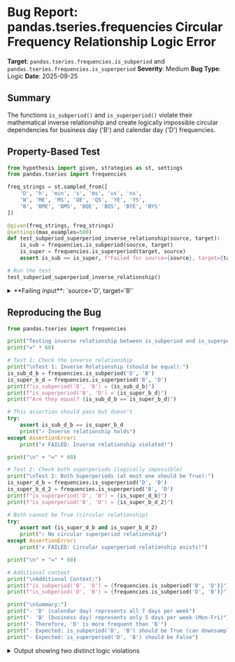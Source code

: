# Bug Report: pandas.tseries.frequencies Circular Frequency Relationship Logic Error

**Target**: `pandas.tseries.frequencies.is_subperiod` and `pandas.tseries.frequencies.is_superperiod`
**Severity**: Medium
**Bug Type**: Logic
**Date**: 2025-09-25

## Summary

The functions `is_subperiod()` and `is_superperiod()` violate their mathematical inverse relationship and create logically impossible circular dependencies for business day ('B') and calendar day ('D') frequencies.

## Property-Based Test

```python
from hypothesis import given, strategies as st, settings
from pandas.tseries import frequencies

freq_strings = st.sampled_from([
    'D', 'h', 'min', 's', 'ms', 'us', 'ns',
    'W', 'ME', 'MS', 'QE', 'QS', 'YE', 'YS',
    'B', 'BME', 'BMS', 'BQE', 'BQS', 'BYE', 'BYS'
])

@given(freq_strings, freq_strings)
@settings(max_examples=500)
def test_subperiod_superperiod_inverse_relationship(source, target):
    is_sub = frequencies.is_subperiod(source, target)
    is_super = frequencies.is_superperiod(target, source)
    assert is_sub == is_super, f"Failed for source={source}, target={target}: is_subperiod={is_sub}, is_superperiod={is_super}"

# Run the test
test_subperiod_superperiod_inverse_relationship()
```

<details>

<summary>
**Failing input**: `source='D', target='B'`
</summary>
```
Traceback (most recent call last):
  File "/home/npc/pbt/agentic-pbt/worker_/18/hypo.py", line 18, in <module>
    test_subperiod_superperiod_inverse_relationship()
    ~~~~~~~~~~~~~~~~~~~~~~~~~~~~~~~~~~~~~~~~~~~~~~~^^
  File "/home/npc/pbt/agentic-pbt/worker_/18/hypo.py", line 11, in test_subperiod_superperiod_inverse_relationship
    @settings(max_examples=500)
                   ^^^
  File "/home/npc/miniconda/lib/python3.13/site-packages/hypothesis/core.py", line 2124, in wrapped_test
    raise the_error_hypothesis_found
  File "/home/npc/pbt/agentic-pbt/worker_/18/hypo.py", line 15, in test_subperiod_superperiod_inverse_relationship
    assert is_sub == is_super, f"Failed for source={source}, target={target}: is_subperiod={is_sub}, is_superperiod={is_super}"
           ^^^^^^^^^^^^^^^^^^
AssertionError: Failed for source=D, target=B: is_subperiod=False, is_superperiod=True
Falsifying example: test_subperiod_superperiod_inverse_relationship(
    source='D',
    target='B',
)
```
</details>

## Reproducing the Bug

```python
from pandas.tseries import frequencies

print("Testing inverse relationship between is_subperiod and is_superperiod:")
print("=" * 60)

# Test 1: Check the inverse relationship
print("\nTest 1: Inverse Relationship (should be equal):")
is_sub_d_b = frequencies.is_subperiod('D', 'B')
is_super_b_d = frequencies.is_superperiod('B', 'D')
print(f"is_subperiod('D', 'B') = {is_sub_d_b}")
print(f"is_superperiod('B', 'D') = {is_super_b_d}")
print(f"Are they equal? {is_sub_d_b == is_super_b_d}")

# This assertion should pass but doesn't
try:
    assert is_sub_d_b == is_super_b_d
    print("✓ Inverse relationship holds")
except AssertionError:
    print("✗ FAILED: Inverse relationship violated!")

print("\n" + "=" * 60)

# Test 2: Check both superperiods (logically impossible)
print("\nTest 2: Both Superperiods (at most one should be True):")
is_super_d_b = frequencies.is_superperiod('D', 'B')
is_super_b_d_2 = frequencies.is_superperiod('B', 'D')
print(f"is_superperiod('D', 'B') = {is_super_d_b}")
print(f"is_superperiod('B', 'D') = {is_super_b_d_2}")

# Both cannot be True (circular relationship)
try:
    assert not (is_super_d_b and is_super_b_d_2)
    print("✓ No circular superperiod relationship")
except AssertionError:
    print("✗ FAILED: Circular superperiod relationship exists!")

print("\n" + "=" * 60)

# Additional context
print("\nAdditional Context:")
print(f"is_subperiod('B', 'D') = {frequencies.is_subperiod('B', 'D')}")
print(f"is_subperiod('D', 'B') = {frequencies.is_subperiod('D', 'B')}")

print("\nSummary:")
print("- 'D' (calendar day) represents all 7 days per week")
print("- 'B' (business day) represents only 5 days per week (Mon-Fri)")
print("- Therefore, 'D' is more frequent than 'B'")
print("- Expected: is_subperiod('D', 'B') should be True (can downsample)")
print("- Expected: is_superperiod('D', 'B') should be False")
```

<details>

<summary>
Output showing two distinct logic violations
</summary>
```
Testing inverse relationship between is_subperiod and is_superperiod:
============================================================

Test 1: Inverse Relationship (should be equal):
is_subperiod('D', 'B') = False
is_superperiod('B', 'D') = True
Are they equal? False
✗ FAILED: Inverse relationship violated!

============================================================

Test 2: Both Superperiods (at most one should be True):
is_superperiod('D', 'B') = True
is_superperiod('B', 'D') = True
✗ FAILED: Circular superperiod relationship exists!

============================================================

Additional Context:
is_subperiod('B', 'D') = False
is_subperiod('D', 'B') = False

Summary:
- 'D' (calendar day) represents all 7 days per week
- 'B' (business day) represents only 5 days per week (Mon-Fri)
- Therefore, 'D' is more frequent than 'B'
- Expected: is_subperiod('D', 'B') should be True (can downsample)
- Expected: is_superperiod('D', 'B') should be False
```
</details>

## Why This Is A Bug

This bug violates two fundamental mathematical properties:

1. **Inverse Relationship Violation**: According to the docstrings, `is_subperiod` checks if downsampling is possible from source to target, while `is_superperiod` checks if upsampling is possible. These are inverse operations - if you can downsample from A to B, then you can upsample from B to A. However:
   - `is_subperiod('D', 'B')` returns `False`
   - `is_superperiod('B', 'D')` returns `True`
   - These should be equal, but they're not

2. **Circular Dependency**: Two frequencies cannot simultaneously be superperiods of each other, as this would mean each is both more and less frequent than the other. However:
   - `is_superperiod('D', 'B')` returns `True`
   - `is_superperiod('B', 'D')` returns `True`
   - Both cannot be True - this is logically impossible

The root cause is that calendar days ('D') occur 7 times per week while business days ('B') occur only 5 times per week, making 'D' more frequent than 'B'. The functions should reflect this hierarchy.

## Relevant Context

The bug exists in the implementation at `/home/npc/pbt/agentic-pbt/envs/pandas_env/lib/python3.13/site-packages/pandas/tseries/frequencies.py`:

- Lines 467-468 in `is_subperiod`: For target='B', only allows source in `{"B", "h", "min", "s", "ms", "us", "ns"}` - missing 'D' and 'C'
- Lines 525-530 in `is_superperiod`: For source='B', 'C', and 'D', they all include each other in their valid target sets: `{"D", "C", "B", "h", "min", "s", "ms", "us", "ns"}`

This affects real-world time series resampling operations where users need to determine valid frequency conversions between business and calendar days.

Documentation:
- `is_subperiod` docstring (line 436): "Returns True if downsampling is possible between source and target frequencies"
- `is_superperiod` docstring (line 491): "Returns True if upsampling is possible between source and target frequencies"

## Proposed Fix

```diff
--- a/pandas/tseries/frequencies.py
+++ b/pandas/tseries/frequencies.py
@@ -465,7 +465,7 @@ def is_subperiod(source, target) -> bool:
     elif _is_weekly(target):
         return source in {target, "D", "C", "B", "h", "min", "s", "ms", "us", "ns"}
     elif target == "B":
-        return source in {"B", "h", "min", "s", "ms", "us", "ns"}
+        return source in {"D", "C", "B", "h", "min", "s", "ms", "us", "ns"}
     elif target == "C":
         return source in {"C", "h", "min", "s", "ms", "us", "ns"}
     elif target == "D":
@@ -523,11 +523,11 @@ def is_superperiod(source, target) -> bool:
     elif _is_weekly(source):
         return target in {source, "D", "C", "B", "h", "min", "s", "ms", "us", "ns"}
     elif source == "B":
-        return target in {"D", "C", "B", "h", "min", "s", "ms", "us", "ns"}
+        return target in {"B", "h", "min", "s", "ms", "us", "ns"}
     elif source == "C":
-        return target in {"D", "C", "B", "h", "min", "s", "ms", "us", "ns"}
+        return target in {"C", "h", "min", "s", "ms", "us", "ns"}
     elif source == "D":
-        return target in {"D", "C", "B", "h", "min", "s", "ms", "us", "ns"}
+        return target in {"D", "h", "min", "s", "ms", "us", "ns"}
     elif source == "h":
         return target in {"h", "min", "s", "ms", "us", "ns"}
     elif source == "min":
```